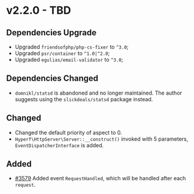 # v2.2.0 - TBD

## Dependencies Upgrade

- Upgraded `friendsofphp/php-cs-fixer` to `^3.0`;
- Upgraded `psr/container` to `^1.0|^2.0`;
- Upgraded `egulias/email-validator` to `^3.0`;

## Dependencies Changed

- `domnikl/statsd` is abandoned and no longer maintained. The author suggests using the `slickdeals/statsd` package instead.

## Changed

- Changed the default priority of aspect to 0.
- `Hyperf\HttpServer\Server::__construct()` invoked with 5 parameters, `EventDispatcherInterface` is added.

## Added

- [#3579](https://github.com/hyperf/hyperf/pull/3579) Added event `RequestHandled`, which will be handled after each `request`.
